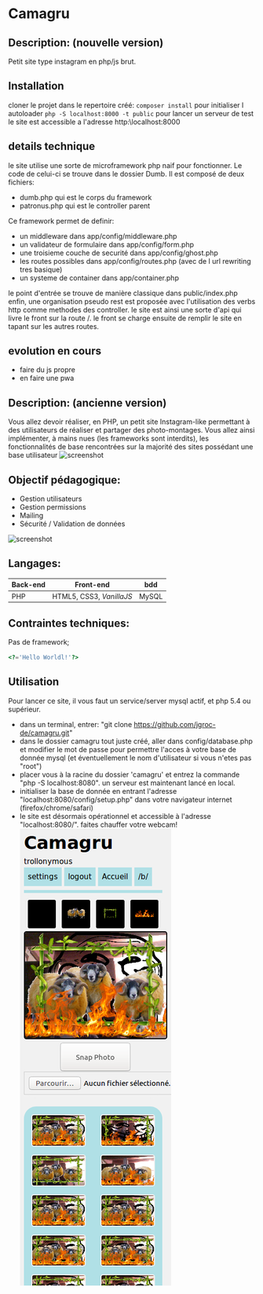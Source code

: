 # Camagru
## Description: (nouvelle version)

Petit site type instagram en php/js brut.

## Installation

cloner le projet
dans le repertoire créé:
``` composer install ```
pour initialiser l autoloader
``` php -S localhost:8000 -t public ```
pour lancer un serveur de test
le site est accessible a l'adresse http:\\localhost:8000

## details technique

le site utilise une sorte de microframework php naif pour fonctionner.
Le code de celui-ci se trouve dans le dossier Dumb.
Il est composé de deux fichiers:
- dumb.php qui est le corps du framework
- patronus.php qui est le controller parent

Ce framework permet de definir:
- un middleware dans app/config/middleware.php
- un validateur de formulaire dans app/config/form.php
- une troisieme couche de securité dans app/config/ghost.php
- les routes possibles dans app/config/routes.php (avec de l url rewriting tres basique)
- un systeme de container dans app/container.php

le point d'entrée se trouve de manière classique dans public/index.php
enfin, une organisation pseudo rest est proposée avec l'utilisation des verbs http comme methodes des controller.
le site est ainsi une sorte d'api qui livre le front sur la route /.
le front se charge ensuite de remplir le site en tapant sur les autres routes.

## evolution en cours

- faire du js propre
- en faire une pwa

## Description: (ancienne version)

  Vous allez devoir réaliser, en PHP, un petit site Instagram-like permettant à des utilisateurs de réaliser et partager des photo-montages. Vous allez ainsi implémenter, à mains nues (les frameworks sont interdits), les fonctionnalités de base rencontrées sur la majorité des sites possédant une base utilisateur
![screenshot](/assets/camagru2.png)

## Objectif pédagogique:
  
  - Gestion utilisateurs
  - Gestion permissions
  - Mailing
  - Sécurité / Validation de données
  
![screenshot](/assets/camagru1.png)

## Langages:

| Back-end | Front-end | bdd |
|---|---|---|
| PHP | HTML5, CSS3, *VanillaJS* | MySQL |
  
## Contraintes techniques:

  Pas de framework;
  
  ```php
  <?='Hello Worldl!'?>
  ```
  
## Utilisation

Pour lancer ce site, il vous faut un service/server mysql actif, et php 5.4 ou supérieur.

- dans un terminal, entrer: "git clone https://github.com/jgroc-de/camagru.git"
- dans le dossier camagru tout juste créé, aller dans config/database.php et modifier le mot de passe pour permettre l'acces à votre base de donnée mysql (et éventuellement le nom d'utilisateur si vous n'etes pas "root")
- placer vous à la racine du dossier 'camagru' et entrez la commande "php -S localhost:8080". un serveur est maintenant lancé en local.
- initialiser la base de donnée en entrant l'adresse "localhost:8080/config/setup.php" dans votre navigateur internet (firefox/chrome/safari)
- le site est désormais opérationnel et accessible à l'adresse "localhost:8080/". faites chauffer votre webcam!
![screenshot](/assets/camagru0.png)
